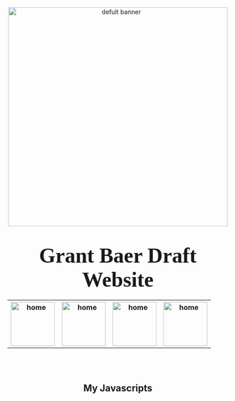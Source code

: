 <!DOCTYPE html>
<html>
<head>
 <meta charset="utf-8">
 <title>Grant Baer Draft Website</title>
</head>
    <center><img width="500" src="images/csc106_banner.jpg" alt="defult banner"/></center>
<body>
    <h1><center><font face="serif"><font size="8">Grant Baer Draft Website</font></font></center></h1>
        <center><table>
            <th><a href="index.html"><img width="100" src="images/home.png" alt="home"></a></th>
            <th><a href="javascripts.html"><img width="100" src="images/javascripts.png" alt="home"></a></th>
            <th><a href="apps.html"><img width="100" src="images/apps.png" alt="home"></a></th>
            <th><a href="about.html"><img width="100" src="images/about.png" alt="home"></a></th>
        </table></center>
    <br>
    <br>
        <center><h2>My Javascripts<h2></center>
    <br>
    <br>
</html>
